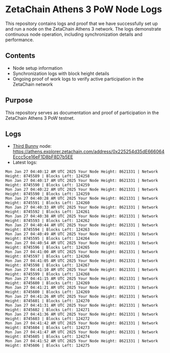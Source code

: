 # ZetaChain Athens 3 PoW Node Logs
This repository contains logs and proof that we have successfully set up and run a node on the ZetaChain Athens 3 network. The logs demonstrate continuous node operation, including synchronization details and performance.

## Contents
- Node setup information
- Synchronization logs with block height details
- Ongoing proof of work logs to verify active participation in the ZetaChain network

## Purpose
This repository serves as documentation and proof of participation in the ZetaChain Athens 3 PoW testnet.

## Logs

- [Third Bunny](https://thirdbunny.xyz/) node: https://athens.explorer.zetachain.com/address/0x225254d35dE666064Eccc5ce16eF1D8bF8D7b5EE
- Latest logs:
```
Mon Jan 27 04:40:12 AM UTC 2025 Your Node Height: 8621331 | Network Height: 8745589 | Blocks Left: 124258
Mon Jan 27 04:40:17 AM UTC 2025 Your Node Height: 8621331 | Network Height: 8745590 | Blocks Left: 124259
Mon Jan 27 04:40:22 AM UTC 2025 Your Node Height: 8621331 | Network Height: 8745590 | Blocks Left: 124259
Mon Jan 27 04:40:28 AM UTC 2025 Your Node Height: 8621331 | Network Height: 8745591 | Blocks Left: 124260
Mon Jan 27 04:40:33 AM UTC 2025 Your Node Height: 8621331 | Network Height: 8745592 | Blocks Left: 124261
Mon Jan 27 04:40:38 AM UTC 2025 Your Node Height: 8621331 | Network Height: 8745593 | Blocks Left: 124262
Mon Jan 27 04:40:44 AM UTC 2025 Your Node Height: 8621331 | Network Height: 8745594 | Blocks Left: 124263
Mon Jan 27 04:40:49 AM UTC 2025 Your Node Height: 8621331 | Network Height: 8745595 | Blocks Left: 124264
Mon Jan 27 04:40:54 AM UTC 2025 Your Node Height: 8621331 | Network Height: 8745596 | Blocks Left: 124265
Mon Jan 27 04:41:00 AM UTC 2025 Your Node Height: 8621331 | Network Height: 8745597 | Blocks Left: 124266
Mon Jan 27 04:41:05 AM UTC 2025 Your Node Height: 8621331 | Network Height: 8745598 | Blocks Left: 124267
Mon Jan 27 04:41:10 AM UTC 2025 Your Node Height: 8621331 | Network Height: 8745599 | Blocks Left: 124268
Mon Jan 27 04:41:15 AM UTC 2025 Your Node Height: 8621331 | Network Height: 8745600 | Blocks Left: 124269
Mon Jan 27 04:41:21 AM UTC 2025 Your Node Height: 8621331 | Network Height: 8745600 | Blocks Left: 124269
Mon Jan 27 04:41:26 AM UTC 2025 Your Node Height: 8621331 | Network Height: 8745601 | Blocks Left: 124270
Mon Jan 27 04:41:31 AM UTC 2025 Your Node Height: 8621331 | Network Height: 8745602 | Blocks Left: 124271
Mon Jan 27 04:41:36 AM UTC 2025 Your Node Height: 8621331 | Network Height: 8745603 | Blocks Left: 124272
Mon Jan 27 04:41:42 AM UTC 2025 Your Node Height: 8621331 | Network Height: 8745604 | Blocks Left: 124273
Mon Jan 27 04:41:47 AM UTC 2025 Your Node Height: 8621331 | Network Height: 8745605 | Blocks Left: 124274
Mon Jan 27 04:41:52 AM UTC 2025 Your Node Height: 8621331 | Network Height: 8745606 | Blocks Left: 124275
```
